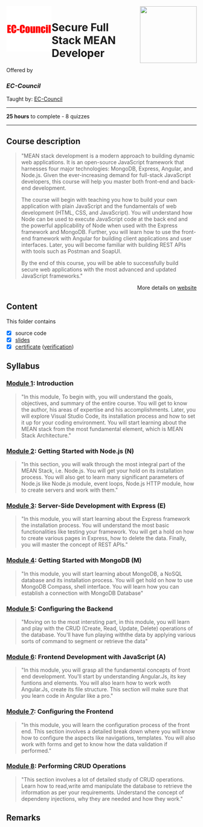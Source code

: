 <a href="https://www.coursera.org/learn/secure-full-stack-mean-developer">
  <img src="/img/Secure_Full_Stack_MEAN_Developer_logo.png" width="150" height="150" align="right">
</a>

<img src="/img/EC-Council_logo.png" width="120" height="120" align="left">

# Secure Full Stack MEAN Developer

Offered by 
### *EC-Council*

Taught by: [EC-Council](https://www.coursera.org/instructor/ec-council)

---

**25 hours** to complete - 8 quizzes

---

## Course description

>"MEAN stack development is a modern approach to building dynamic web applications. It is an open-source JavaScript framework that harnesses four major technologies: MongoDB, Express, Angular, and Node.js. Given the ever-increasing demand for full-stack JavaScript developers, this course will help you master both front-end and back-end development. 
>
>The course will begin with teaching you how to build your own application with plain JavaScript and the fundamentals of web development (HTML, CSS, and JavaScript). You will understand how Node can be used to execute JavaScript code at the back end and the powerful applicability of Node when used with the Express framework and MongoDB. Further, you will learn how to use the front-end framework with Angular for building client applications and user interfaces. Later, you will become familiar with building REST APIs with tools such as Postman and SoapUI. 
>
>By the end of this course, you will be able to successfully build secure web applications with the most advanced and updated JavaScript frameworks."

<p align="right">More details on <a href="https://www.coursera.org/learn/secure-full-stack-mean-developer">website</a></p>

## Content
This folder contains 
- [x] source code 
- [x] [slides](./Slides) 
- [x] [certificate](./Coursera_Certifcate_Secure_Full_Stack_MEAN_Developer.pdf) ([verification](https://coursera.org/verify/XNBC4S6X2QTL))

## Syllabus
### [Module 1](./Module%201): Introduction

> "In this module, To begin with, you will understand the goals, objectives, and summary of the entire course. You will get to know the author, his areas of expertise and his accomplishments. Later, you will explore Visual Studio Code, its installation process and how to set it up for your coding environment. You will start learning about the MEAN stack from the most fundamental element, which is MEAN Stack Architecture."

### [Module 2](./Module%202): Getting Started with Node.js (N)

> "In this section, you will walk through the most integral part of the MEAN Stack, i.e. Node.js. You will get your hold on its installation process. You will also get to learn many significant parameters of Node.js like Node.js module, event loops, Node.js HTTP module, how to create servers and work with them."

### [Module 3](./Module%203): Server-Side Development with Express (E)

> "In this module, you will start learning about the Express framework the installation process. You will understand the most basic functionalities like testing your framework. You will get a hold on how to create various pages in Express, how to delete the data. Finally, you will master the concept of REST APIs."

### [Module 4](./Module%204): Getting Started with MongoDB (M)

> "In this module, you will start learning about MongoDB, a NoSQL database and its installation process. You will get hold on how to use MongoDB Compass, shell interface. You will learn how you can establish a connection with MongoDB Database"

### [Module 5](./Module%205): Configuring the Backend

> "Moving on to the most intersting part, in this module, you will learn and play with the CRUD (Create, Read, Update, Delete) operations of the database. You'll have fun playing withthe data by applying various sorts of command to segment or retrieve the data"

### [Module 6](./Module%206): Frontend Development with JavaScript (A)

> "In this module, you will grasp all the fundamental concepts of front end development. You'll start by understanding Angular.Js, its key funtions and elements. You will also learn how to work woth Angular.Js, create its file structure. This section will make sure that you learn code in Angular like a pro."

### [Module 7](./Module%207): Configuring the Frontend

> "In this module, you will learn the configuration process of the front end. This section involves a detailed break down where you will know how to configure the aspects like navigations, templates. You will also work with forms and get to know how the data validation if performed."

### [Module 8](./Module%208): Performing CRUD Operations

> "This section involves a lot of detailed study of CRUD operations. Learn how to read,write amd manipulate the database to retrieve the information as per your requirements. Understand the concept of dependeny injections, why they are needed and how they work."

## Remarks

